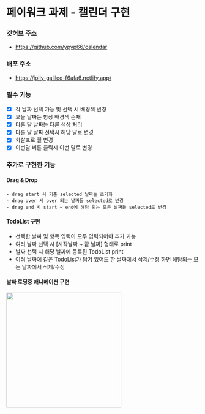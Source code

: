 # 페이워크 과제 - 캘린더 구현

### 깃허브 주소

- https://github.com/ypyp66/calendar

### 배포 주소

- https://jolly-galileo-f6afa6.netlify.app/

### 필수 기능

- [x] 각 날짜 선택 가능 및 선택 시 배경색 변경
- [x] 오늘 날짜는 항상 배경색 존재
- [x] 다른 달 날짜는 다른 색상 처리
- [x] 다른 달 날짜 선택시 해당 달로 변경
- [x] 화살표로 월 변경
- [x] 이번달 버튼 클릭시 이번 달로 변경

### 추가로 구현한 기능

#### Drag & Drop

    - drag start 시 기존 selected 날짜들 초기화
    - drag over 시 over 되는 날짜들 selected로 변경
    - drag end 시 start ~ end에 해당 되는 모든 날짜들 selected로 변경

#### TodoList 구현

- 선택한 날짜 및 항목 입력이 모두 입력되어야 추가 가능
- 여러 날짜 선택 시 [시작날짜 ~ 끝 날짜] 형태로 print
- 날짜 선택 시 해당 날짜에 등록된 TodoList print
- 여러 날짜에 같은 TodoList가 담겨 있어도 한 날짜에서 삭제/수정 하면 해당되는 모든 날짜에서 삭제/수정

#### 날짜 로딩중 애니메이션 구현

 <img src="https://s3.us-west-2.amazonaws.com/secure.notion-static.com/b22eebe5-04fd-498e-be74-7f15f3f0622d/Animation.gif?X-Amz-Algorithm=AWS4-HMAC-SHA256&X-Amz-Credential=AKIAT73L2G45O3KS52Y5%2F20210916%2Fus-west-2%2Fs3%2Faws4_request&X-Amz-Date=20210916T193033Z&X-Amz-Expires=86400&X-Amz-Signature=3089b130c99931de3e53895f42fcbbfec5926ab2eb37ae4a46d6c16253d9d0ec&X-Amz-SignedHeaders=host" width="300px"/>
